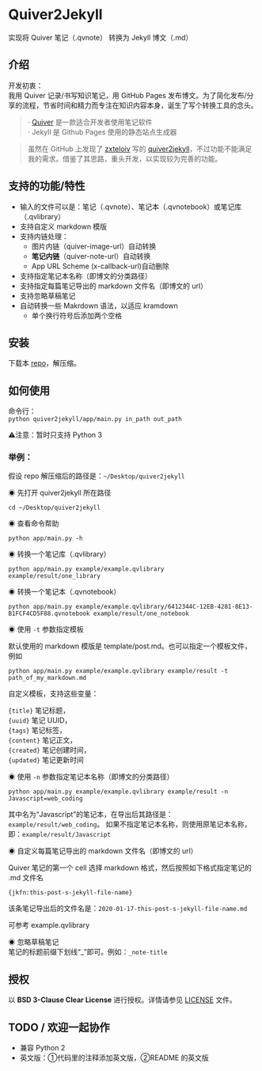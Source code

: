 # Quiver2Jekyll

实现将 Quiver 笔记（.qvnote） 转换为 Jekyll 博文（.md）

## 介绍

开发初衷：  
我用 Quiver 记录/书写知识笔记，用 GitHub Pages 发布博文。为了简化发布/分享的流程，节省时间和精力而专注在知识内容本身，诞生了写个转换工具的念头。

> · [Quiver](http://happenapps.com/#quiver) 是一款适合开发者使用笔记软件  
> · Jekyll 是 Github Pages 使用的静态站点生成器

> 虽然在 GitHub 上发现了 [zxteloiv](https://github.com/zxteloiv/) 写的 [quiver2jekyll](https://github.com/zxteloiv/quiver2jekyll)，不过功能不能满足我的需求。借鉴了其思路，重头开发，以实现较为完善的功能。


## 支持的功能/特性

- 输入的文件可以是：笔记（.qvnote）、笔记本（.qvnotebook）或笔记库（.qvlibrary）  
- 支持自定义 markdown 模版
- 支持内链处理：
	- 图片内链（quiver-image-url）自动转换  
	- **笔记内链**（quiver-note-url）自动转换  
	- App URL Scheme (x-callback-url)自动删除  
- 支持指定笔记本名称（即博文的分类路径）
- 支持指定每篇笔记导出的 markdown 文件名（即博文的 url）
- 支持忽略草稿笔记  
- 自动转换一些 Makrdown 语法，以适应 kramdown  
	- 单个换行符号后添加两个空格

## 安装
下载本 [repo](https://github.com/nodewee/quiver2jekyll/archive/master.zip)，解压缩。


## 如何使用

命令行：  
`python quiver2jekyll/app/main.py in_path out_path`

⚠️注意：暂时只支持 Python 3

### 举例：  

假设 repo 解压缩后的路径是：`~/Desktop/quiver2jekyll`  

◉ 先打开 quiver2jekyll 所在路径  
```
cd ~/Desktop/quiver2jekyll
```

◉ 查看命令帮助  
```
python app/main.py -h
```


◉ 转换一个笔记库（.qvlibrary）
```
python app/main.py example/example.qvlibrary example/result/one_library
```

◉ 转换一个笔记本（.qvnotebook）
```
python app/main.py example/example.qvlibrary/6412344C-12EB-4281-8E13-B1FCF4CD5F88.qvnotebook example/result/one_notebook
```

◉ 使用 `-t` 参数指定模板  

默认使用的 markdown 模版是 template/post.md。也可以指定一个模板文件，例如
```
python app/main.py example/example.qvlibrary example/result -t path_of_my_markdown.md
```

自定义模板，支持这些变量：  

`{title}` 笔记标题，  
`{uuid}` 笔记 UUID，  
`{tags}` 笔记标签，  
`{content}` 笔记正文，  
`{created}` 笔记创建时间，  
`{updated}` 笔记更新时间  

◉ 使用 `-n` 参数指定笔记本名称（即博文的分类路径）
```
python app/main.py example/example.qvlibrary example/result -n Javascript=web_coding
```
其中名为“Javascript”的笔记本，在导出后其路径是：`example/result/web_coding`。
如果不指定笔记本名称，则使用原笔记本名称，即：`example/result/Javascript`

◉ 自定义每篇笔记导出的 markdown 文件名（即博文的 url）  

Quiver 笔记的第一个 cell 选择 markdown 格式，然后按照如下格式指定笔记的 .md 文件名
```
{jkfn:this-post-s-jekyll-file-name}
```
该条笔记导出后的文件名是：`2020-01-17-this-post-s-jekyll-file-name.md`

可参考 example.qvlibrary


◉ 忽略草稿笔记  
笔记的标题前缀下划线“\_”即可。例如：`_note-title`


## 授权
以 **BSD 3-Clause Clear License** 进行授权。详情请参见 [LICENSE](https://github.com/NodeWee/quiver2jekyll/blob/master/LICENSE) 文件。

## TODO / 欢迎一起协作
- 兼容 Python 2
- 英文版：①代码里的注释添加英文版，②README 的英文版

